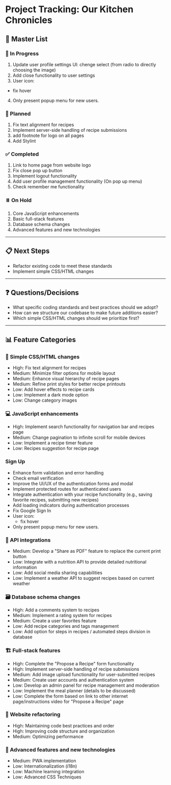 # Project Tracking: Our Kitchen Chronicles

## 🚀 Master List

### 🔄 In Progress
1. Update user profile settings UI: chenge select (from radio to directly choosing the image)
2. Add close functionality to user settings
3. User icon:
  - fix hover
4. Only present popup menu for new users.

### 📅 Planned
1. Fix text alignment for recipes
2. Implement server-side handling of recipe submissions
3. add footnote for logo on all pages
4. Add Stylint

### ✅ Completed
1. Link to home page from website logo
2. Fix close pop up button
3. Implement logout functionality
4. Add user profile management functionality (On pop up menu)
5. Check remember me functionality


### ⏸️ On Hold
1. Core JavaScript enhancements
2. Basic full-stack features
3. Database schema changes
4. Advanced features and new technologies

---

## 📋 Next Steps
- Refactor existing code to meet these standards
- Implement simple CSS/HTML changes

---

## ❓ Questions/Decisions
- What specific coding standards and best practices should we adopt?
- How can we structure our codebase to make future additions easier?
- Which simple CSS/HTML changes should we prioritize first?

---

## 📊 Feature Categories

### 🎨 Simple CSS/HTML changes
- High: Fix text alignment for recipes
- Medium: Minimize filter options for mobile layout
- Medium: Enhance visual hierarchy of recipe pages
- Medium: Refine print styles for better recipe printouts
- Low: Add hover effects to recipe cards
- Low: Implement a dark mode option
- Low: Change category images

### 💻 JavaScript enhancements
- High: Implement search functionality for navigation bar and recipes page
- Medium: Change pagination to infinite scroll for mobile devices
- Low: Implement a recipe timer feature
- Low: Recipes suggestion for recipe page

### Sign Up
- Enhance form validation and error handling
- Check email verification
- Improve the UI/UX of the authentication forms and modal
- Implement protected routes for authenticated users
- Integrate authentication with your recipe functionality (e.g., saving favorite recipes, submitting new recipes)
- Add loading indicators during authentication processes
- Fix Google Sign In
- User icon:
  - fix hover
- Only present popup menu for new users.

### 🔌 API integrations
- Medium: Develop a "Share as PDF" feature to replace the current print button
- Low: Integrate with a nutrition API to provide detailed nutritional information
- Low: Add social media sharing capabilities
- Low: Implement a weather API to suggest recipes based on current weather

### 🗃️ Database schema changes
- High: Add a comments system to recipes
- Medium: Implement a rating system for recipes
- Medium: Create a user favorites feature
- Low: Add recipe categories and tags management
- Low: Add option for steps in recipes / automated steps division in database

### 🏗️ Full-stack features
- High: Complete the "Propose a Recipe" form functionality
- High: Implement server-side handling of recipe submissions
- Medium: Add image upload functionality for user-submitted recipes
- Medium: Create user accounts and authentication system
- Low: Develop an admin panel for recipe management and moderation
- Low: Implement the meal planner (details to be discussed)
- Low: Complete the form based on link to other internet page/instructions video for "Propose a Recipe" page

### 🔧 Website refactoring
- High: Maintaining code best practices and order
- High: Improving code structure and organization
- Medium: Optimizing performance

### 🚀 Advanced features and new technologies
- Medium: PWA implementation
- Low: Internationalization (i18n)
- Low: Machine learning integration
- Low: Advanced CSS Techniques